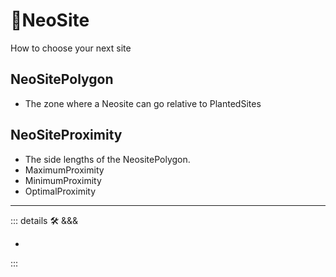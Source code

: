 # 🔻<via>NeoSite</via>

How to choose your next site

## NeoSitePolygon

- The zone where a Neosite can go relative to PlantedSites

## NeoSiteProximity

- The side lengths of the NeositePolygon.
- MaximumProximity
- MinimumProximity
- OptimalProximity

---

<!-- =================================================== -->
<!-- =================================================== -->
<!-- =================================================== -->
<!-- =================================================== -->
<!-- =================================================== -->
::: details 🛠 <dev>&&&</dev>

-

:::

